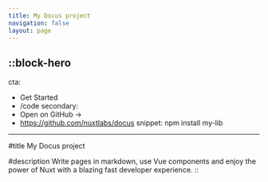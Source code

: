```yaml
---
title: My Docus project
navigation: false
layout: page
---
```


::block-hero
---
cta:
  - Get Started
  - /code
secondary:
  - Open on GitHub →
  - https://github.com/nuxtlabs/docus
snippet: npm install my-lib
---

#title
My Docus project

#description
Write pages in markdown, use Vue components and enjoy the power of Nuxt with a blazing fast developer experience.
::
